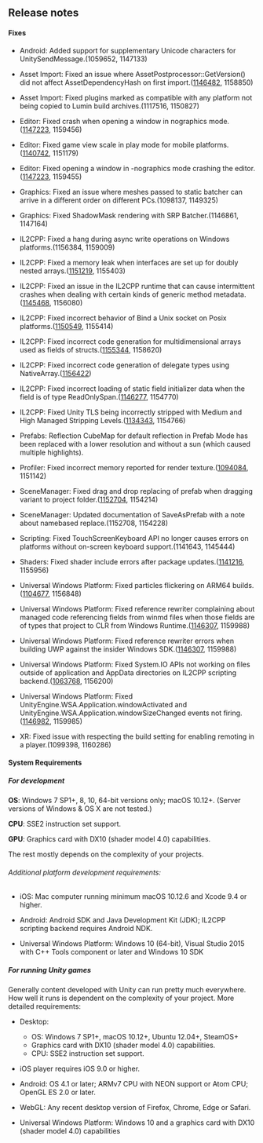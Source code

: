 ## Release notes

#### Fixes

-   Android: Added support for supplementary Unicode characters for UnitySendMessage.(1059652, 1147133)

-   Asset Import: Fixed an issue where AssetPostprocessor::GetVersion() did not affect AssetDependencyHash on first import.([1146482](https://issuetracker.unity3d.com/issues/assetpostprocessor-getversion-does-not-affect-assetdependencyhash-on-first-import), 1158850)

-   Asset Import: Fixed plugins marked as compatible with any platform not being copied to Lumin build archives.(1117516, 1150827)

-   Editor: Fixed crash when opening a window in nographics mode.([1147223](https://issuetracker.unity3d.com/issues/unity-unit-tests-process-terminated-in-cli-mode-because-of-xr-manager), 1159456)

-   Editor: Fixed game view scale in play mode for mobile platforms.([1140742](https://issuetracker.unity3d.com/issues/game-tab-window-rescales-when-entering-the-play-mode), 1151179)

-   Editor: Fixed opening a window in -nographics mode crashing the editor.([1147223](https://issuetracker.unity3d.com/issues/unity-unit-tests-process-terminated-in-cli-mode-because-of-xr-manager), 1159455)

-   Graphics: Fixed an issue where meshes passed to static batcher can arrive in a different order on different PCs.(1098137, 1149325)

-   Graphics: Fixed ShadowMask rendering with SRP Batcher.(1146861, 1147164)

-   IL2CPP: Fixed a hang during async write operations on Windows platforms.(1156384, 1159009)

-   IL2CPP: Fixed a memory leak when interfaces are set up for doubly nested arrays.([1151219](https://issuetracker.unity3d.com/issues/il2cpp-race-condition-in-vm-class-setupinterfaces), 1155403)

-   IL2CPP: Fixed an issue in the IL2CPP runtime that can cause intermittent crashes when dealing with certain kinds of generic method metadata.([1145468](https://issuetracker.unity3d.com/issues/ios-il2cpp-crash-on-il2cpp-metadata-il2cpptypehash-hash-when-the-sr-debugger-is-opened-and-closed), 1156080)

-   IL2CPP: Fixed incorrect behavior of Bind a Unix socket on Posix platforms.([1150549](https://issuetracker.unity3d.com/issues/il2cpp-the-sockaddr-un-structure-is-not-properly-filled-when-trying-to-bind-or-connect-to-a-unix-domain-socket), 1155414)

-   IL2CPP: Fixed incorrect code generation for multidimensional arrays used as fields of structs.([1155344](https://issuetracker.unity3d.com/issues/il2cpp-webgl-build-fails-when-multidimensional-arrays-are-present-in-project), 1158620)

-   IL2CPP: Fixed incorrect code generation of delegate types using NativeArray.([1156422](https://issuetracker.unity3d.com/issues/il2cpp-2019-dot-1-delegate-with-nativearray-as-parameter-type-triggers-an-compiler-error))

-   IL2CPP: Fixed incorrect loading of static field initializer data when the field is of type ReadOnlySpan.([1146277](https://issuetracker.unity3d.com/issues/unsafe-memory-marshal-fails-on-il2cpp-backend), 1154770)

-   IL2CPP: Fixed Unity TLS being incorrectly stripped with Medium and High Managed Stripping Levels.([1134343](https://issuetracker.unity3d.com/issues/https-web-request-fail-with-with-notsupportedexception-could-not-find-tls-provider-mono-dot-appletls-dot-appletlsprovider), 1154766)

-   Prefabs: Reflection CubeMap for default reflection in Prefab Mode has been replaced with a lower resolution and without a sun (which caused multiple highlights).

-   Profiler: Fixed incorrect memory reported for render texture.([1094084](https://issuetracker.unity3d.com/issues/taking-editor-sample-adds-up-released-render-textures-memory-usage), 1151142)

-   SceneManager: Fixed drag and drop replacing of prefab when dragging variant to project folder.([1152704](https://issuetracker.unity3d.com/issues/namebased-replace-prevents-creation-of-prefab-variant-when-using-drag-and-drop), 1154214)

-   SceneManager: Updated documentation of SaveAsPrefab with a note about namebased replace.(1152708, 1154228)

-   Scripting: Fixed TouchScreenKeyboard API no longer causes errors on platforms without on-screen keyboard support.(1141643, 1145444)

-   Shaders: Fixed shader include errors after package updates.([1141216](https://issuetracker.unity3d.com/issues/shader-error-causes-screen-to-go-black-when-postprocessing-is-on), 1155956)

-   Universal Windows Platform: Fixed particles flickering on ARM64 builds.([1104677](https://issuetracker.unity3d.com/issues/uwp-arm64-the-particles-in-particle-system-flickers-on-arm64-devices), 1156848)

-   Universal Windows Platform: Fixed reference rewriter complaining about managed code referencing fields from winmd files when those fields are of types that project to CLR from Windows Runtime.([1146307](https://issuetracker.unity3d.com/issues/reference-rewriter-errors-when-building-uwp-against-the-insider-windows-sdk), 1159988)

-   Universal Windows Platform: Fixed reference rewriter errors when building UWP against the insider Windows SDK.([1146307](https://issuetracker.unity3d.com/issues/reference-rewriter-errors-when-building-uwp-against-the-insider-windows-sdk), 1159988)

-   Universal Windows Platform: Fixed System.IO APIs not working on files outside of application and AppData directories on IL2CPP scripting backend.([1063768](https://issuetracker.unity3d.com/issues/uwp-il2cpp-file-dot-exists-method-returns-false), 1156200)

-   Universal Windows Platform: Fixed UnityEngine.WSA.Application.windowActivated and UnityEngine.WSA.Application.windowSizeChanged events not firing.([1146982](https://issuetracker.unity3d.com/issues/uwp-il2cpp-unityengine-dot-wsa-dot-application-dot-windowactivated-is-removed-by-il2cpp-managed-bytecode-stripping), 1159985)

-   XR: Fixed issue with respecting the build setting for enabling remoting in a player.(1099398, 1160286)

#### System Requirements

##### For development

**OS**: Windows 7 SP1+, 8, 10, 64-bit versions only; macOS 10.12+. (Server versions of Windows & OS X are not tested.)

**CPU**: SSE2 instruction set support.

**GPU**: Graphics card with DX10 (shader model 4.0) capabilities.

The rest mostly depends on the complexity of your projects.

###### Additional platform development requirements:

-   iOS: Mac computer running minimum macOS 10.12.6 and Xcode 9.4 or higher.

-   Android: Android SDK and Java Development Kit (JDK); IL2CPP scripting backend requires Android NDK.

-   Universal Windows Platform: Windows 10 (64-bit), Visual Studio 2015 with C++ Tools component or later and Windows 10 SDK

##### For running Unity games

Generally content developed with Unity can run pretty much everywhere. How well it runs is dependent on the complexity of your project. More detailed requirements:

-   Desktop:

    -   OS: Windows 7 SP1+, macOS 10.12+, Ubuntu 12.04+, SteamOS+
    -   Graphics card with DX10 (shader model 4.0) capabilities.
    -   CPU: SSE2 instruction set support.

-   iOS player requires iOS 9.0 or higher.

-   Android: OS 4.1 or later; ARMv7 CPU with NEON support or Atom CPU; OpenGL ES 2.0 or later.

-   WebGL: Any recent desktop version of Firefox, Chrome, Edge or Safari.

-   Universal Windows Platform: Windows 10 and a graphics card with DX10 (shader model 4.0) capabilities
